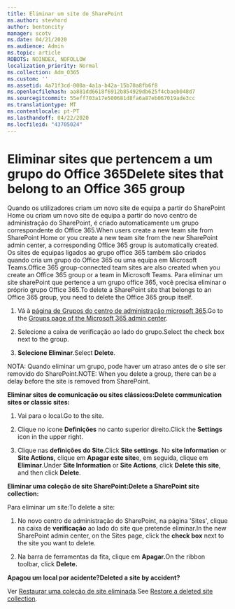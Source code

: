 ```yaml
---
title: Eliminar um site do SharePoint
ms.author: stevhord
author: bentoncity
manager: scotv
ms.date: 04/21/2020
ms.audience: Admin
ms.topic: article
ROBOTS: NOINDEX, NOFOLLOW
localization_priority: Normal
ms.collection: Adm_O365
ms.custom: ''
ms.assetid: 4a71f3cd-000a-4a1a-b42a-15b70a8fb6f8
ms.openlocfilehash: aa881dd6618f6912b854929db625f4cbaeb048d7
ms.sourcegitcommit: 55eff703a17e500681d8fa6a87eb067019ade3cc
ms.translationtype: MT
ms.contentlocale: pt-PT
ms.lasthandoff: 04/22/2020
ms.locfileid: "43705024"
---
```

# <a name="delete-sites-that-belong-to-an-office-365-group"></a><span data-ttu-id="81d40-102">Eliminar sites que pertencem a um grupo do Office 365</span><span class="sxs-lookup"><span data-stu-id="81d40-102">Delete sites that belong to an Office 365 group</span></span>

<span data-ttu-id="81d40-103">Quando os utilizadores criam um novo site de equipa a partir do SharePoint Home ou criam um novo site de equipa a partir do novo centro de administração do SharePoint, é criado automaticamente um grupo correspondente do Office 365.</span><span class="sxs-lookup"><span data-stu-id="81d40-103">When users create a new team site from SharePoint Home or you create a new team site from the new SharePoint admin center, a corresponding Office 365 group is automatically created.</span></span> <span data-ttu-id="81d40-104">Os sites de equipas ligados ao grupo office 365 também são criados quando cria um grupo do Office 365 ou uma equipa em Microsoft Teams.</span><span class="sxs-lookup"><span data-stu-id="81d40-104">Office 365 group-connected team sites are also created when you create an Office 365 group or a team in Microsoft Teams.</span></span> <span data-ttu-id="81d40-105">Para eliminar um site sharePoint que pertence a um grupo office 365, você precisa eliminar o próprio grupo Office 365.</span><span class="sxs-lookup"><span data-stu-id="81d40-105">To delete a SharePoint site that belongs to an Office 365 group, you need to delete the Office 365 group itself.</span></span> 
  
1. <span data-ttu-id="81d40-106">Vá à [página de Grupos do centro de administração microsoft 365](https://portal.office.com/adminportal/home#/groups).</span><span class="sxs-lookup"><span data-stu-id="81d40-106">Go to the [Groups page of the Microsoft 365 admin center](https://portal.office.com/adminportal/home#/groups).</span></span>
    
2. <span data-ttu-id="81d40-107">Selecione a caixa de verificação ao lado do grupo.</span><span class="sxs-lookup"><span data-stu-id="81d40-107">Select the check box next to the group.</span></span>
    
3. <span data-ttu-id="81d40-108">**Selecione Eliminar**.</span><span class="sxs-lookup"><span data-stu-id="81d40-108">Select **Delete**.</span></span>
    
<span data-ttu-id="81d40-109">NOTA: Quando eliminar um grupo, pode haver um atraso antes de o site ser removido do SharePoint.</span><span class="sxs-lookup"><span data-stu-id="81d40-109">NOTE: When you delete a group, there can be a delay before the site is removed from SharePoint.</span></span>
  
<span data-ttu-id="81d40-110">**Eliminar sites de comunicação ou sites clássicos:**</span><span class="sxs-lookup"><span data-stu-id="81d40-110">**Delete communication sites or classic sites:**</span></span>

1. <span data-ttu-id="81d40-111">Vai para o local.</span><span class="sxs-lookup"><span data-stu-id="81d40-111">Go to the site.</span></span>
  
2. <span data-ttu-id="81d40-112">Clique no ícone **Definições** no canto superior direito.</span><span class="sxs-lookup"><span data-stu-id="81d40-112">Click the **Settings** icon in the upper right.</span></span> 
  
3. <span data-ttu-id="81d40-113">Clique nas **definições do Site**.</span><span class="sxs-lookup"><span data-stu-id="81d40-113">Click **Site settings**.</span></span> <span data-ttu-id="81d40-114">No **site Information** or **Site Actions,** clique em **Apagar este site**e, em seguida, clique em **Eliminar**.</span><span class="sxs-lookup"><span data-stu-id="81d40-114">Under **Site Information** or **Site Actions**, click **Delete this site**, and then click **Delete**.</span></span>
  
<span data-ttu-id="81d40-115">**Eliminar uma coleção de site SharePoint:**</span><span class="sxs-lookup"><span data-stu-id="81d40-115">**Delete a SharePoint site collection:**</span></span>

<span data-ttu-id="81d40-116">Para eliminar um site:</span><span class="sxs-lookup"><span data-stu-id="81d40-116">To delete a site:</span></span>
  
1. <span data-ttu-id="81d40-117">No novo centro de administração do SharePoint, na página 'Sites', clique na caixa de **verificação** ao lado do site que pretende eliminar.</span><span class="sxs-lookup"><span data-stu-id="81d40-117">In the new SharePoint admin center, on the Sites page, click the **check box** next to the site you want to delete.</span></span> 
    
2. <span data-ttu-id="81d40-118">Na barra de ferramentas da fita, clique em **Apagar.**</span><span class="sxs-lookup"><span data-stu-id="81d40-118">On the ribbon toolbar, click **Delete.**</span></span>
    
<span data-ttu-id="81d40-119">**Apagou um local por acidente?**</span><span class="sxs-lookup"><span data-stu-id="81d40-119">**Deleted a site by accident?**</span></span>

<span data-ttu-id="81d40-120">Ver [Restaurar uma coleção de site eliminada](https://go.microsoft.com/fwlink/?linkid=867660).</span><span class="sxs-lookup"><span data-stu-id="81d40-120">See [Restore a deleted site collection](https://go.microsoft.com/fwlink/?linkid=867660).</span></span>
  

